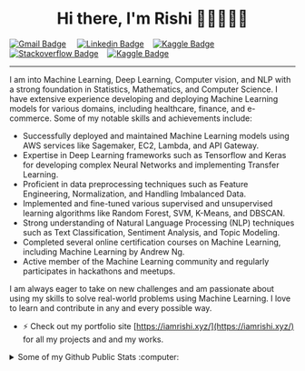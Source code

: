 

<h1 align="center">Hi there, I'm Rishi 👋🏼👨🏻‍💻</h1>

[![Gmail Badge](https://img.shields.io/badge/-Gmail-red?style=for-the-badge&logo=gmail&logoColor=white)](mailto:rushikesh.zirpe1234@gmail.com "Connect via Email") &nbsp;&nbsp;&nbsp;
[![Linkedin Badge](https://img.shields.io/badge/-LinkedIn-blue?style=for-the-badge&logo=Linkedin&logoColor=white)](https://www.linkedin.com/in/rushi-z/ "Connect on LinkedIn")&nbsp;&nbsp;&nbsp;
[![Kaggle Badge](https://img.shields.io/badge/-Medium-lightgrey?style=for-the-badge&logo=Medium&logoColor=white)](https://www.medium.com/thisisrishi/ "Connect on Medium")&nbsp;&nbsp;&nbsp;
[![Stackoverflow Badge](https://img.shields.io/badge/-StackOverflow-orange?style=for-the-badge&logo=Stackoverflow&logoColor=white)](https://stackoverflow.com/story/rishi "Connect on Stackoverflow")&nbsp;&nbsp;&nbsp;
[![Kaggle Badge](https://img.shields.io/badge/-Kaggle-blue?style=for-the-badge&logo=kaggle&logoColor=white)](https://www.kaggle.com/thisisrishi/ "Connect on Kaggle")&nbsp;&nbsp;&nbsp;

<!-- 
[![Twitter Badge](https://img.shields.io/badge/-VatsalParsaniya-00acee?style=flat&logo=Twitter&logoColor=white)](https://twitter.com/VatsalParsaniya "Follow on Twitter")
-->
---
I am into Machine Learning, Deep Learning, Computer vision, and NLP with a strong foundation in Statistics, Mathematics, and Computer Science. I have extensive experience developing and deploying Machine Learning models for various domains, including healthcare, finance, and e-commerce. Some of my notable skills and achievements include:

* Successfully deployed and maintained Machine Learning models using AWS services like Sagemaker, EC2, Lambda, and API Gateway.
* Expertise in Deep Learning frameworks such as Tensorflow and Keras for developing complex Neural Networks and implementing Transfer Learning.
* Proficient in data preprocessing techniques such as Feature Engineering, Normalization, and Handling Imbalanced Data.
* Implemented and fine-tuned various supervised and unsupervised learning algorithms like Random Forest, SVM, K-Means, and DBSCAN.
* Strong understanding of Natural Language Processing (NLP) techniques such as Text Classification, Sentiment Analysis, and Topic Modeling.
* Completed several online certification courses on Machine Learning, including Machine Learning by Andrew Ng.
* Active member of the Machine Learning community and regularly participates in hackathons and meetups.

I am always eager to take on new challenges and am passionate about using my skills to solve real-world problems using Machine Learning.
I love to learn and contribute in any and every possible way.


- ⚡ Check out my portfolio site [https://iamrishi.xyz/](https://iamrishi.xyz/) for all my projects and and my works.

<details>
  <summary>Some of my Github Public Stats :computer:</summary>
  
  ---

  [![Top Langs](https://github-readme-stats.vercel.app/api/top-langs/?username=rushizirpe&title_color=fff&icon_color=79ff97&text_color=fff&bg_color=151515)](https://github.com/rushizirpe/github-readme-stats)

  [![My Github Stats](https://github-readme-stats.vercel.app/api?username=rushizirpe&show_icons=true&title_color=fff&icon_color=79ff97&text_color=9f9f9f&bg_color=151515)](https://github.com/rushizirpe)
  
  ---
  
</details>






<!--
**rushizirpe/rushizirpe** is a ✨ _special_ ✨ repository because its `README.md` (this file) appears on your GitHub profile.

Here are some ideas to get you started:

- 🔭 I’m currently working on ...
- 🌱 I’m currently learning ...
- 👯 I’m looking to collaborate on ...
- 🤔 I’m looking for help with ...
- 💬 Ask me about ...
- 📫 How to reach me: ...
- 😄 Pronouns: ...
- ⚡ Fun fact: ...
-->
